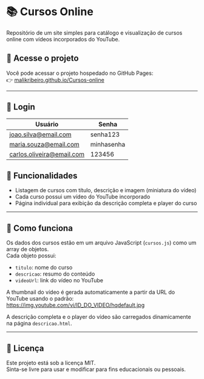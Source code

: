 ﻿# 📚 Cursos Online

Repositório de um site simples para catálogo e visualização de cursos online com vídeos incorporados do YouTube.

## 🔗 Acesse o projeto

Você pode acessar o projeto hospedado no GitHub Pages:  
👉 [malikribeiro.github.io/Cursos-online](https://malikribeiro.github.io/Cursos-online)

---

## 🔗 Login

| Usuário                      | Senha       |
|-----------------------------|-------------|
| joao.silva@email.com        | senha123    |
| maria.souza@email.com       | minhasenha  |
| carlos.oliveira@email.com   | 123456      |

## 🚀 Funcionalidades

- Listagem de cursos com título, descrição e imagem (miniatura do vídeo)
- Cada curso possui um vídeo do YouTube incorporado
- Página individual para exibição da descrição completa e player do curso

---

## 🧠 Como funciona

Os dados dos cursos estão em um arquivo JavaScript (`cursos.js`) como um array de objetos.  
Cada objeto possui:

- `titulo`: nome do curso
- `descricao`: resumo do conteúdo
- `videoUrl`: link do vídeo no YouTube

A thumbnail do vídeo é gerada automaticamente a partir da URL do YouTube usando o padrão:
https://img.youtube.com/vi/ID_DO_VIDEO/hqdefault.jpg


A descrição completa e o player do vídeo são carregados dinamicamente na página `descricao.html`.

---

## 📌 Licença

Este projeto está sob a licença MIT.  
Sinta-se livre para usar e modificar para fins educacionais ou pessoais.
